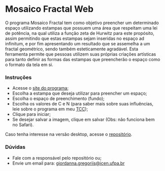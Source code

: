 # Mosaico Fractal Web #

O programa Mosaico Fractal tem como objetivo preencher um determinado espaço utilizando estampas que possuem uma área que respeitam uma lei de potência, na qual utiliza a função zeta de Hurwitz para este propósito, assim permitindo que estas estampas sejam inseridas no espaço ad infinitum, e por fim apresentando um resultado que se assemelha a um fractal geométrico, sendo também esteticamente agradável. Esta ferramenta permite que pessoas utilizem suas próprias criações artísticas para tanto definir as formas das estampas que preencherão o espaço como o formato da tela em si.

### Instruções ###
* Acesse o [site do programa](http://gior.hol.es/mosaico);
* Escolha a estampa que deseja utilizar para preencher um espaço;
* Escolha o espaço de preenchimento (fundo);
* Escolha os valores de C e N (para saber mais sobre suas influências, leie sobre o programa em meu [TCC](http://gior.hol.es/docs/degregoriis2017utilizacao.pdf));
* Clique para iniciar;
* Se desejar salvar a imagem, clique em salvar (Obs: não funciona bem no Safari).

Caso tenha interesse na versão desktop, acesse o [repositório](https://bitbucket.org/giordanna/mosaico-fractal/).

### Dúvidas ###

* Fale com a responsável pelo repositório ou;
* Envie um email para: giordanna.gregoriis@icen.ufpa.br